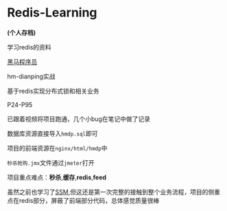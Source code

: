 # Redis-Learning

**(个人存档)**

学习redis的资料

[黑马程序员](https://www.bilibili.com/video/BV1cr4y1671t)

hm-dianping实战

基于redis实现分布式锁和相关业务

P24-P95

已跟着视频将项目跑通，几个小bug在笔记中做了记录

数据库资源直接导入`hmdp.sql`即可

项目的前端资源在`nginx/html/hmdp`中

`秒杀抢购.jmx`文件通过`jmeter`打开

项目重点难点：**秒杀**,**缓存**,**redis**,**feed**

虽然之前也学习了[SSM](https://www.bilibili.com/video/BV1Fi4y1S7ix),但这还是第一次完整的接触到整个业务流程，项目的侧重点在redis部分，屏蔽了前端部分代码，总体感觉质量很棒

